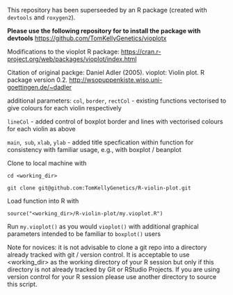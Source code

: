 This repository has been superseeded by an R package (created with `devtools` and `roxygen2`).

**Please use the following repository for to install the package with devtools**
https://github.com/TomKellyGenetics/vioplotx

Modifications to the vioplot R package: https://cran.r-project.org/web/packages/vioplot/index.html

Citation of original packge:
Daniel Adler (2005). vioplot: Violin plot. R package version 0.2. http://wsopuppenkiste.wiso.uni-goettingen.de/~dadler

additional parameters:
`col`, `border`, `rectCol` - existing functions vectorised to give colours for each violin respectively

`lineCol` - added control of boxplot border and lines with vectorised colours for each violin as above

`main`,` sub`, `xlab`, `ylab` - added title specfication within function for consistency with familiar usage, e.g., with boxplot / beanplot

Clone to local machine with

`cd <working_dir>`

`git clone git@github.com:TomKellyGenetics/R-violin-plot.git`

Load function into R with

`source("<working_dir>/R-violin-plot/my.vioplot.R")`

Run `my.vioplot()` as you would `vioplot()` with additional graphical parameters intended to be familiar to `boxplot()` users


Note for novices: it is not advisable to clone a git repo into a directory already tracked with git / version control. It is acceptable to use <working_dir> as the working directory of your R session but only if this directory is not already tracked by Git or RStudio Projects. If you are using version control for your R session please use another directory to source this script. 
